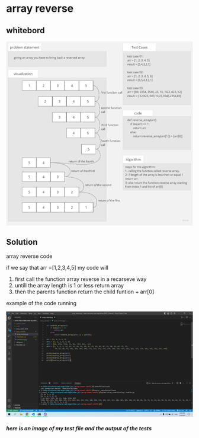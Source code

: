 # array reverse

## whitebord

![whitebord](./assits/whitebord.jpg)

## Solution
array reverse  code

if we say that arr =[1,2,3,4,5] my code will 
1. first call the function array reverse in a recarseve way
2. untill the array length is 1 or less return array
3. then the parents function return the child funtion + arr[0]

example of the code running

![example](./assits/Screenshot%20(174).png)
##### here is an image of my test file and the output of the tests